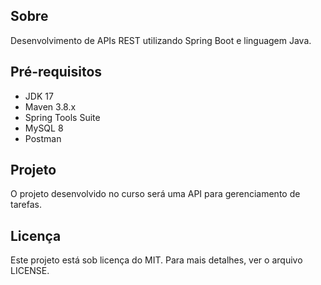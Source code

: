 ## Sobre
Desenvolvimento de APIs REST utilizando Spring Boot e linguagem Java.

## Pré-requisitos
* JDK 17
* Maven 3.8.x
* Spring Tools Suite
* MySQL 8
* Postman

## Projeto
O projeto desenvolvido no curso será uma API para gerenciamento de tarefas.

## Licença
Este projeto está sob licença do MIT. Para mais detalhes, ver o arquivo LICENSE.
